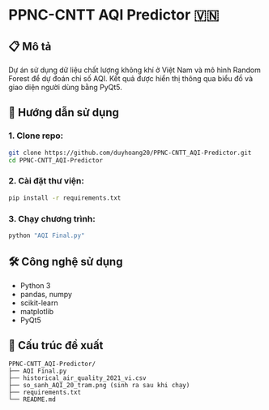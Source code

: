 # PPNC-CNTT AQI Predictor 🇻🇳

## 📋 Mô tả
Dự án sử dụng dữ liệu chất lượng không khí ở Việt Nam và mô hình Random Forest để dự đoán chỉ số AQI. Kết quả được hiển thị thông qua biểu đồ và giao diện người dùng bằng PyQt5.

## 🚀 Hướng dẫn sử dụng

### 1. Clone repo:
```bash
git clone https://github.com/duyhoang20/PPNC-CNTT_AQI-Predictor.git
cd PPNC-CNTT_AQI-Predictor
```

### 2. Cài đặt thư viện:
```bash
pip install -r requirements.txt
```

### 3. Chạy chương trình:
```bash
python "AQI Final.py"
```

## 🛠 Công nghệ sử dụng
- Python 3
- pandas, numpy
- scikit-learn
- matplotlib
- PyQt5

## 📁 Cấu trúc đề xuất
```
PPNC-CNTT_AQI-Predictor/
├── AQI Final.py
├── historical_air_quality_2021_vi.csv
├── so_sanh_AQI_20_tram.png (sinh ra sau khi chạy)
├── requirements.txt
└── README.md
```
